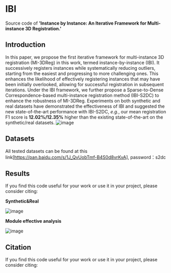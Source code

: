 # IBI
Source code of **'Instance by Instance: An Iterative Framework for Multi-instance 3D Registration.'**

## Introduction
In this paper, we propose the first iterative framework for multi-instance 3D registration (MI-3DReg) in this work, termed instance-by-instance (IBI). It successively registers instances while systematically reducing outliers, starting from the easiest and progressing to more challenging ones. This enhances the likelihood of effectively registering instances that may have been initially overlooked, allowing for successful registration in subsequent iterations. Under the IBI framework, we further propose a Sparse-to-Dense Correspondence-based multi-instance registration method (IBI-S2DC) to enhance the robustness of MI-3DReg. Experiments on both synthetic and real datasets have demonstrated the effectiveness of IBI and suggested the new state-of-the-art performance with IBI-S2DC, _e.g._, our mean registration F1 score is **12.02%/12.35%** higher than the existing state-of-the-art on the synthetic/real datasets.
![image](https://github.com/user-attachments/assets/8aba13a9-c402-46fe-86f9-cac7b649a306)

## Datasets
All tested datasets can be found at this link[https://pan.baidu.com/s/1J_QvUobTmf-B4S0d8vrKvA], password：s2dc

## Results
If you find this code useful for your work or use it in your project, please consider citing:

**Synthetic&Real**

![image](https://github.com/user-attachments/assets/d2008d8e-736c-4f63-bde2-81e61868c098)

**Module effective analysis**

![image](https://github.com/user-attachments/assets/ce878661-8503-41e5-80c0-bd419caa58ee)

## Citation
If you find this code useful for your work or use it in your project, please consider citing:


